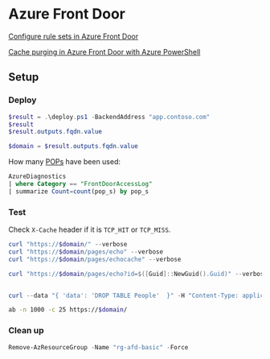 # Azure Front Door

[Configure rule sets in Azure Front Door](https://learn.microsoft.com/en-us/azure/frontdoor/standard-premium/how-to-configure-rule-set)

[Cache purging in Azure Front Door with Azure PowerShell](https://learn.microsoft.com/en-us/azure/frontdoor/standard-premium/how-to-cache-purge-powershell)

## Setup

### Deploy

```powershell
$result = .\deploy.ps1 -BackendAddress "app.contoso.com"
$result
$result.outputs.fqdn.value

$domain = $result.outputs.fqdn.value
```

How many 
[POPs](https://learn.microsoft.com/en-us/azure/frontdoor/edge-locations-by-region)
have been used:

```sql
AzureDiagnostics
| where Category == "FrontDoorAccessLog"
| summarize Count=count(pop_s) by pop_s
```

### Test

Check `X-Cache` header if it is `TCP_HIT` or `TCP_MISS`.

```powershell
curl "https://$domain/" --verbose
curl "https://$domain/pages/echo" --verbose
curl "https://$domain/pages/echocache" --verbose

curl "https://$domain/pages/echo?id=$([Guid]::NewGuid().Guid)" --verbose


curl --data "{ 'data': 'DROP TABLE People'  }" -H "Content-Type: application/json" "https://$domain/api/echo" --verbose
```

```bash
ab -n 1000 -c 25 https://$domain/
```

### Clean up

```powershell
Remove-AzResourceGroup -Name "rg-afd-basic" -Force
```
